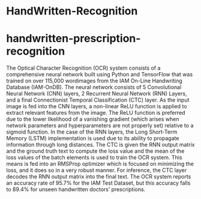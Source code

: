 # HandWritten-Recognition
# handwritten-prescription-recognition
The Optical Character Recognition (OCR) system consists of a comprehensive neural network built using Python and TensorFlow that was trained on over 115,000 wordimages from the IAM On-Line Handwriting Database (IAM-OnDB). The neural network consists of 5 Convolutional Neural Network (CNN) layers, 2 Recurrent Neural Network (RNN) Layers, and a final Connectionist Temporal Classification (CTC) layer. As the input image is fed into the CNN layers, a non-linear ReLU function is applied to extract relevant features from the image. The ReLU function is preferred due to the lower likelihood of a vanishing gradient (which arises when network parameters and hyperparameters are not properly set) relative to a sigmoid function. In the case of the RNN layers, the Long Short-Term Memory (LSTM) implementation is used due to its ability to propagate information through long distances. The CTC is given the RNN output matrix and the ground truth text to compute the loss value and the mean of the loss values of the batch elements is used to train the OCR system. This means is fed into an RMSProp optimizer which is focused on minimizing the loss, and it does so in a very robust manner. For inference, the CTC layer decodes the RNN output matrix into the final text. The OCR system reports an accuracy rate of 95.7% for the IAM Test Dataset, but this accuracy falls to 89.4% for unseen handwritten doctors’ prescriptions. 
